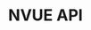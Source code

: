 ---
title: NVUE API
layout: api
product: Cumulus Linux
version: "4.4"
bookhidden: true
pdfhidden: true
draft: true
---